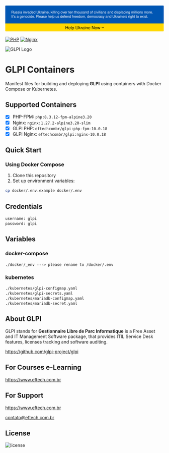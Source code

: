 [![Stand With Ukraine](https://raw.githubusercontent.com/vshymanskyy/StandWithUkraine/main/banner2-direct.svg)](https://stand-with-ukraine.pp.ua)

[![PHP](https://github.com/eftechcombr/glpi/actions/workflows/docker-publish-php-fpm.yml/badge.svg?branch=latest)](https://github.com/eftechcombr/glpi/actions/workflows/docker-publish-php-fpm.yml)
[![Nginx](https://github.com/eftechcombr/glpi/actions/workflows/docker-publish-nginx.yml/badge.svg?branch=latest)](https://github.com/eftechcombr/glpi/actions/workflows/docker-publish-nginx.yml)

![GLPI Logo](https://raw.githubusercontent.com/glpi-project/glpi/master/pics/logos/logo-GLPI-250-black.png)

# GLPI Containers


Manifest files for building and deploying **GLPI** using containers with Docker Compose or Kubernetes.

## Supported Containers

- [x] PHP-FPM: `php:8.3.12-fpm-alpine3.20`
- [x] Nginx: `nginx:1.27.2-alpine3.20-slim`
- [x] GLPI PHP: `eftechcombr/glpi:php-fpm-10.0.18`
- [x] GLPI Nginx: `eftechcombr/glpi:nginx-10.0.18`

## Quick Start

### Using Docker Compose

1. Clone this repository
2. Set up environment variables:
```sh
cp docker/.env.example docker/.env
```

## Credentials

    username: glpi
    password: glpi

## Variables

### docker-compose 

    ./docker/_env ---> please rename to /docker/.env


### kubernetes

    ./kubernetes/glpi-configmap.yaml
    ./kubernetes/glpi-secrets.yaml
    ./kubernetes/mariadb-configmap.yaml
    ./kubernetes/mariadb-secret.yaml 
    


## About GLPI

GLPI stands for **Gestionnaire Libre de Parc Informatique** is a Free Asset and IT Management Software package, that provides ITIL Service Desk features, licenses tracking and software auditing.

https://github.com/glpi-project/glpi



## For Courses e-Learning

https://www.eftech.com.br


## For Support 

https://www.eftech.com.br
    
contato@eftech.com.br


## License

![license](https://img.shields.io/github/license/glpi-project/glpi.svg)

